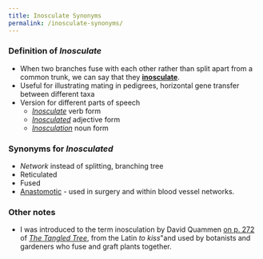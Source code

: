 ```yaml
---
title: Inosculate Synonyms
permalink: /inosculate-synonyms/
---
```


### Definition of *Inosculate*
* When two branches fuse with each other rather than split apart from a common trunk, we can say that they [**inosculate**](https://en.wikipedia.org/wiki/Inosculation).
* Useful for illustrating mating in pedigrees, horizontal gene transfer between different taxa
* Version for different parts of speech
	* [*Inosculate*](https://www.dictionary.com/browse/inosculate) verb form
	* [*Inosculated*](https://www.thefreedictionary.com/inosculated) adjective form
	* [*Inosculation*](https://english.stackexchange.com/questions/110183/does-the-suffix-ion-in-invention-mean-the-same-in-station) noun form
 
### Synonyms for *Inosculated*
* *Network* instead of splitting, branching tree
* Reticulated
* Fused
* [Anastomotic](https://en.wikipedia.org/wiki/Anastomosis) - used in surgery and within blood vessel networks.

### Other notes
* I was introduced to the term inosculation by David Quammen [on p. 272](https://books.google.com/books?id=bH6hDwAAQBAJ&pg=PA272&lpg=PA272&dq=david+quammen+tangled+tree+%22inosculation%22&source=bl&ots=Hbvn1Le0tt&sig=ACfU3U1TbqZID9XfXAYlnaMXNHTPH7pweA&hl=en&sa=X&ved=2ahUKEwji7LGpt9vtAhUTBs0KHZDPDkkQ6AEwDnoECAkQAg#v=onepage&q=david%20quammen%20tangled%20tree%20%22inosculation%22&f=false) of [*The Tangled Tree*](/quammen-2018/),  from the Latin *to kiss*"and used by botanists and gardeners who fuse and graft plants together.
